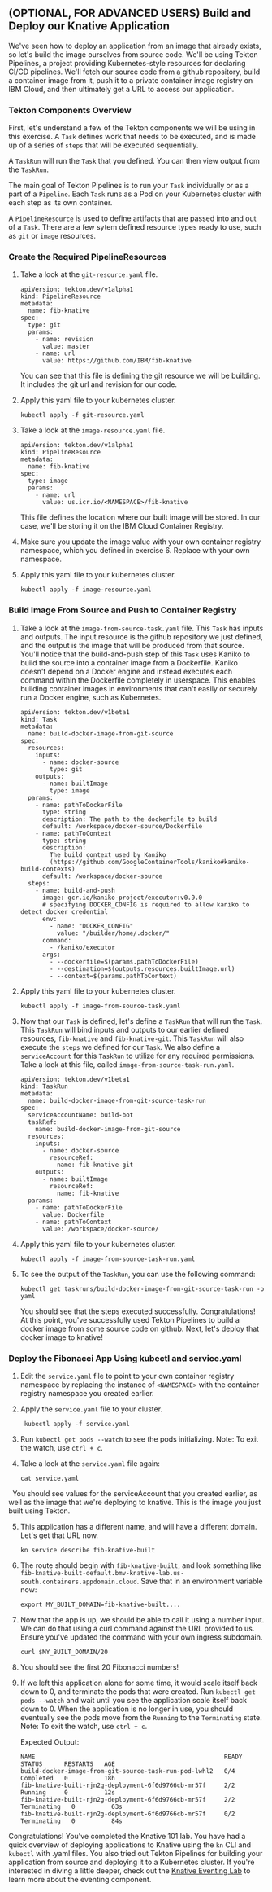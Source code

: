 ## (OPTIONAL, FOR ADVANCED USERS) Build and Deploy our Knative Application

We've seen how to deploy an application from an image that already exists, so let's build the image ourselves from source code. We'll be using Tekton Pipelines, a project providing Kubernetes-style resources for declaring CI/CD pipelines. We'll fetch our source code from a github repository, build a container image from it, push it to a private container image registry on IBM Cloud, and then ultimately get a URL to access our application.

### Tekton Components Overview

First, let's understand a few of the Tekton components we will be using in this exercise. A `Task` defines work that needs to be executed, and is made up of a series of `steps` that will be executed sequentially.

A `TaskRun` will run the `Task` that you defined. You can then view output from the `TaskRun`.

The main goal of Tekton Pipelines is to run your `Task` individually or as a part of a `Pipeline`. Each `Task` runs as a Pod on your Kubernetes cluster with each step as its own container.

A `PipelineResource` is used to define artifacts that are passed into and out of a `Task`. There are a few sytem defined resource types ready to use, such as `git` or `image` resources.  

### Create the Required PipelineResources

1. Take a look at the `git-resource.yaml` file. 
    ```
    apiVersion: tekton.dev/v1alpha1
    kind: PipelineResource
    metadata:
      name: fib-knative
    spec:
      type: git
      params:
        - name: revision
          value: master
        - name: url
          value: https://github.com/IBM/fib-knative
    ```
    You can see that this file is defining the git resource we will be building. It includes the git url and revision for our code.

2. Apply this yaml file to your kubernetes cluster.
    ```
    kubectl apply -f git-resource.yaml
    ```

3. Take a look at the `image-resource.yaml` file.
    ```
    apiVersion: tekton.dev/v1alpha1
    kind: PipelineResource
    metadata:
      name: fib-knative
    spec:
      type: image
      params:
        - name: url
          value: us.icr.io/<NAMESPACE>/fib-knative
    ```
    This file defines the location where our built image will be stored. In our case, we'll be storing it on the IBM Cloud Container Registry. 

4. Make sure you update the image value with your own container registry namespace, which you defined in exercise 6. Replace <NAMESPACE> with your own namespace.

5. Apply this yaml file to your kubernetes cluster.
    ```
    kubectl apply -f image-resource.yaml
    ```

### Build Image From Source and Push to Container Registry

1. Take a look at the `image-from-source-task.yaml` file. This `Task` has inputs and outputs. The input resource is the github repository we just defined, and the output is the image that will be produced from that source. You'll notice that the build-and-push step of this `Task` uses Kaniko to build the source into a container image from a Dockerfile. Kaniko doesn't depend on a Docker engine and instead executes each command within the Dockerfile completely in userspace. This enables building container images in environments that can't easily or securely run a Docker engine, such as Kubernetes.

    ```
    apiVersion: tekton.dev/v1beta1
    kind: Task
    metadata:
      name: build-docker-image-from-git-source
    spec:
      resources:
        inputs:
          - name: docker-source
            type: git
        outputs:
          - name: builtImage
            type: image
      params:
        - name: pathToDockerFile
          type: string
          description: The path to the dockerfile to build
          default: /workspace/docker-source/Dockerfile
        - name: pathToContext
          type: string
          description:
            The build context used by Kaniko
            (https://github.com/GoogleContainerTools/kaniko#kaniko-build-contexts)
          default: /workspace/docker-source
      steps:
        - name: build-and-push
          image: gcr.io/kaniko-project/executor:v0.9.0
          # specifying DOCKER_CONFIG is required to allow kaniko to detect docker credential
          env:
            - name: "DOCKER_CONFIG"
              value: "/builder/home/.docker/"
          command:
            - /kaniko/executor
          args:
            - --dockerfile=$(params.pathToDockerFile)
            - --destination=$(outputs.resources.builtImage.url)
            - --context=$(params.pathToContext)
    ```

2. Apply this yaml file to your kubernetes cluster.
    ```
    kubectl apply -f image-from-source-task.yaml
    ```
  
3. Now that our `Task` is defined, let's define a `TaskRun` that will run the `Task`. This `TaskRun` will bind inputs and outputs to our earlier defined resources, `fib-knative` and `fib-knative-git`. This `TaskRun` will also execute the `steps` we defined for our `Task`. We also define a `serviceAccount` for this `TaskRun` to utilize for any required permissions. Take a look at this file, called `image-from-source-task-run.yaml`.

    ```
    apiVersion: tekton.dev/v1beta1
    kind: TaskRun
    metadata:
      name: build-docker-image-from-git-source-task-run
    spec:
      serviceAccountName: build-bot
      taskRef:
        name: build-docker-image-from-git-source
      resources:
        inputs:
          - name: docker-source
            resourceRef:
              name: fib-knative-git
        outputs:
          - name: builtImage
            resourceRef:
              name: fib-knative
      params:
        - name: pathToDockerFile
          value: Dockerfile
        - name: pathToContext
          value: /workspace/docker-source/
    ```

4. Apply this yaml file to your kubernetes cluster.
    ```
    kubectl apply -f image-from-source-task-run.yaml
    ```

5. To see the output of the `TaskRun`, you can use the following command:
    ```
    kubectl get taskruns/build-docker-image-from-git-source-task-run -o yaml
    ```

    You should see that the steps executed successfully. Congratulations! At this point, you've successfully used Tekton Pipelines to build a docker image from some source code on github. Next, let's deploy that docker image to knative!

### Deploy the Fibonacci App Using kubectl and service.yaml

1. Edit the `service.yaml` file to point to your own container registry namespace by replacing the instance of `<NAMESPACE>` with the container registry namespace you created earlier. 

2. Apply the `service.yaml` file to your cluster.
    ```
     kubectl apply -f service.yaml
    ```

3. Run `kubectl get pods --watch` to see the pods initializing. Note: To exit the watch, use `ctrl + c`.

4. Take a look at the `service.yaml` file again:
    ```
    cat service.yaml
    ```

  You should see values for the serviceAccount that you created earlier, as well as the image that we're deploying to knative. This is the image you just built using Tekton.

5. This application has a different name, and will have a different domain. Let's get that URL now.
    ```
    kn service describe fib-knative-built
    ```

6. The route should begin with `fib-knative-built`, and look something like `fib-knative-built-default.bmv-knative-lab.us-south.containers.appdomain.cloud`. Save that in an environment variable now:
    ```
    export MY_BUILT_DOMAIN=fib-knative-built....
    ```

7. Now that the app is up, we should be able to call it using a number input. We can do that using a curl command against the URL provided to us. Ensure you've updated the command with your own ingress subdomain.
    ```
    curl $MY_BUILT_DOMAIN/20
    ```

6. You should see the first 20 Fibonacci numbers!

7. If we left this application alone for some time, it would scale itself back down to 0, and terminate the pods that were created. Run `kubectl get pods --watch` and wait until you see the application scale itself back down to 0. When the application is no longer in use, you should eventually see the pods move from the `Running` to the `Terminating` state. Note: To exit the watch, use `ctrl + c`.

    Expected Output:

      ```
      NAME                                                    READY   STATUS      RESTARTS   AGE
      build-docker-image-from-git-source-task-run-pod-lwhl2   0/4     Completed   0          18h
      fib-knative-built-rjn2g-deployment-6f6d9766cb-mr57f     2/2     Running     0          12s
      fib-knative-built-rjn2g-deployment-6f6d9766cb-mr57f     2/2     Terminating   0          63s
      fib-knative-built-rjn2g-deployment-6f6d9766cb-mr57f     0/2     Terminating   0          84s
      ```

Congratulations! You've completed the Knative 101 lab. You have had a quick overview of deploying applications to Knative using the `kn` CLI and `kubectl` with .yaml files. You also tried out Tekton Pipelines for building your application from source and deploying it to a Kubernetes cluster. If you're interested in diving a little deeper, check out the [Knative Eventing Lab](https://github.com/IBM/knative101-eventing) to learn more about the eventing component.
